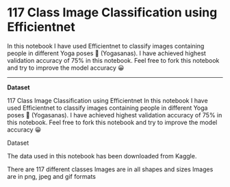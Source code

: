 
# 117 Class Image Classification using Efficientnet

In this notebook I have used Efficientnet to classify images containing people in different Yoga poses 🧘 (Yogasanas). I have achieved highest validation accuracy of 75% in this notebook. Feel free to fork this notebook and try to improve the model accuracy 😀

---

**Dataset**

117 Class Image Classification using Efficientnet
In this notebook I have used Efficientnet to classify images containing people in different Yoga poses 🧘 (Yogasanas). I have achieved highest validation accuracy of 75% in this notebook. Feel free to fork this notebook and try to improve the model accuracy 😀

Dataset

The data used in this notebook has been downloaded from Kaggle.

There are 117 different classes
Images are in all shapes and sizes
Images are in png, jpeg and gif formats
